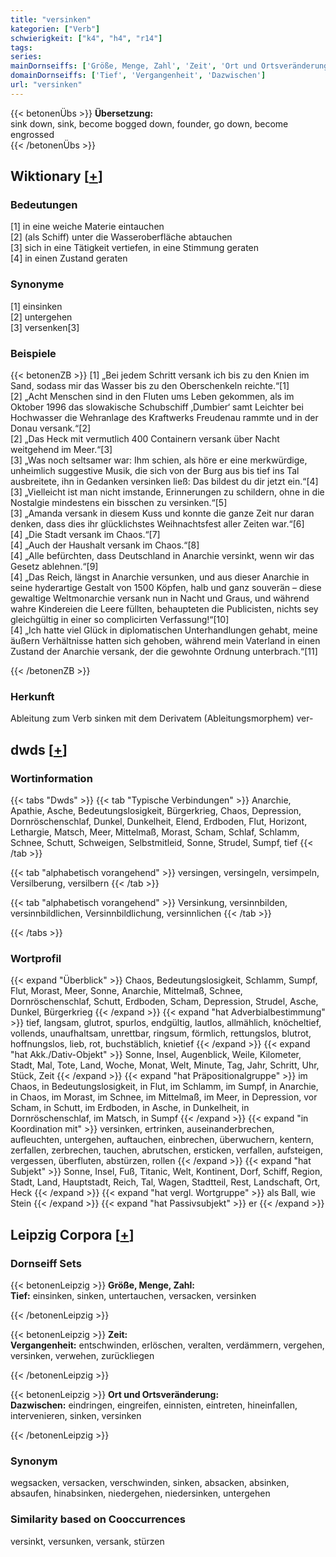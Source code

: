 ```yaml
---
title: "versinken"
kategorien: ["Verb"]
schwierigkeit: ["k4", "h4", "r14"]
tags:
series:
mainDornseiffs: ['Größe, Menge, Zahl', 'Zeit', 'Ort und Ortsveränderung']
domainDornseiffs: ['Tief', 'Vergangenheit', 'Dazwischen']
url: "versinken"
---
```


{{< betonenÜbs >}}
**Übersetzung:**  
sink down, sink, become bogged down, founder, go down, become engrossed  
{{< /betonenÜbs >}}

## Wiktionary [[+](https://de.wiktionary.org/wiki/versinken)]

### Bedeutungen
[1] in eine weiche Materie eintauchen  
[2] (als Schiff) unter die Wasseroberfläche abtauchen  
[3] sich in eine Tätigkeit vertiefen, in eine Stimmung geraten  
[4] in einen Zustand geraten  

### Synonyme
[1] einsinken  
[2] untergehen  
[3] versenken[3]  

### Beispiele
{{< betonenZB >}}
[1] „Bei jedem Schritt versank ich bis zu den Knien im Sand, sodass mir das Wasser bis zu den Oberschenkeln reichte.“[1]  
[2] „Acht Menschen sind in den Fluten ums Leben gekommen, als im Oktober 1996 das slowakische Schubschiff ‚Dumbier‘ samt Leichter bei Hochwasser die Wehranlage des Kraftwerks Freudenau rammte und in der Donau versank.“[2]  
[2] „Das Heck mit vermutlich 400 Containern versank über Nacht weitgehend im Meer.“[3]  
[3] „Was noch seltsamer war: Ihm schien, als höre er eine merkwürdige, unheimlich suggestive Musik, die sich von der Burg aus bis tief ins Tal ausbreitete, ihn in Gedanken versinken ließ: Das bildest du dir jetzt ein.“[4]  
[3] „Vielleicht ist man nicht imstande, Erinnerungen zu schildern, ohne in die Nostalgie mindestens ein bisschen zu versinken.“[5]  
[3] „Amanda versank in diesem Kuss und konnte die ganze Zeit nur daran denken, dass dies ihr glücklichstes Weihnachtsfest aller Zeiten war.“[6]  
[4] „Die Stadt versank im Chaos.“[7]  
[4] „Auch der Haushalt versank im Chaos.“[8]  
[4] „Alle befürchten, dass Deutschland in Anarchie versinkt, wenn wir das Gesetz ablehnen.“[9]  
[4] „Das Reich, längst in Anarchie versunken, und aus dieser Anarchie in seine hyderartige Gestalt von 1500 Köpfen, halb und ganz souverän – diese gewaltige Weltmonarchie versank nun in Nacht und Graus, und während wahre Kindereien die Leere füllten, behaupteten die Publicisten, nichts sey gleichgültig in einer so complicirten Verfassung!“[10]  
[4] „Ich hatte viel Glück in diplomatischen Unterhandlungen gehabt, meine äußern Verhältnisse hatten sich gehoben, während mein Vaterland in einen Zustand der Anarchie versank, der die gewohnte Ordnung unterbrach.“[11]  

{{< /betonenZB >}}
### Herkunft
Ableitung zum Verb sinken mit dem Derivatem (Ableitungsmorphem) ver-  



## dwds [[+](https://www.dwds.de/wb/versinken)]

### Wortinformation
{{< tabs "Dwds" >}}
{{< tab "Typische Verbindungen" >}}
Anarchie, Apathie, Asche, Bedeutungslosigkeit, Bürgerkrieg, Chaos, Depression, Dornröschenschlaf, Dunkel, Dunkelheit, Elend, Erdboden, Flut, Horizont, Lethargie, Matsch, Meer, Mittelmaß, Morast, Scham, Schlaf, Schlamm, Schnee, Schutt, Schweigen, Selbstmitleid, Sonne, Strudel, Sumpf, tief
{{< /tab >}}

{{< tab "alphabetisch vorangehend" >}}
versingen, versingeln, versimpeln, Versilberung, versilbern
{{< /tab >}}

{{< tab "alphabetisch vorangehend" >}}
Versinkung, versinnbilden, versinnbildlichen, Versinnbildlichung, versinnlichen
{{< /tab >}}

{{< /tabs >}}

### Wortprofil
{{< expand "Überblick" >}} Chaos, Bedeutungslosigkeit, Schlamm, Sumpf, Flut, Morast, Meer, Sonne, Anarchie, Mittelmaß, Schnee, Dornröschenschlaf, Schutt, Erdboden, Scham, Depression, Strudel, Asche, Dunkel, Bürgerkrieg {{< /expand >}}
{{< expand "hat Adverbialbestimmung" >}} tief, langsam, glutrot, spurlos, endgültig, lautlos, allmählich, knöcheltief, vollends, unaufhaltsam, unrettbar, ringsum, förmlich, rettungslos, blutrot, hoffnungslos, lieb, rot, buchstäblich, knietief {{< /expand >}}
{{< expand "hat Akk./Dativ-Objekt" >}} Sonne, Insel, Augenblick, Weile, Kilometer, Stadt, Mal, Tote, Land, Woche, Monat, Welt, Minute, Tag, Jahr, Schritt, Uhr, Stück, Zeit {{< /expand >}}
{{< expand "hat Präpositionalgruppe" >}} im Chaos, in Bedeutungslosigkeit, in Flut, im Schlamm, im Sumpf, in Anarchie, in Chaos, im Morast, im Schnee, im Mittelmaß, im Meer, in Depression, vor Scham, in Schutt, im Erdboden, in Asche, in Dunkelheit, in Dornröschenschlaf, im Matsch, in Sumpf {{< /expand >}}
{{< expand "in Koordination mit" >}} versinken, ertrinken, auseinanderbrechen, aufleuchten, untergehen, auftauchen, einbrechen, überwuchern, kentern, zerfallen, zerbrechen, tauchen, abrutschen, ersticken, verfallen, aufsteigen, vergessen, überfluten, abstürzen, rollen {{< /expand >}}
{{< expand "hat Subjekt" >}} Sonne, Insel, Fuß, Titanic, Welt, Kontinent, Dorf, Schiff, Region, Stadt, Land, Hauptstadt, Reich, Tal, Wagen, Stadtteil, Rest, Landschaft, Ort, Heck {{< /expand >}}
{{< expand "hat vergl. Wortgruppe" >}} als Ball, wie Stein {{< /expand >}}
{{< expand "hat Passivsubjekt" >}} er {{< /expand >}}

## Leipzig Corpora [[+](https://corpora.uni-leipzig.de/en/res?word=versinken&corpusId=deu_newscrawl-public_2018)]

### Dornseiff Sets
{{< betonenLeipzig >}}
**Größe, Menge, Zahl:**  
**Tief:** einsinken, sinken, untertauchen, versacken, versinken  

{{< /betonenLeipzig >}}


{{< betonenLeipzig >}}
**Zeit:**  
**Vergangenheit:** entschwinden, erlöschen, veralten, verdämmern, vergehen, versinken, verwehen, zurückliegen  

{{< /betonenLeipzig >}}


{{< betonenLeipzig >}}
**Ort und Ortsveränderung:**  
**Dazwischen:** eindringen, eingreifen, einnisten, eintreten, hineinfallen, intervenieren, sinken, versinken  

{{< /betonenLeipzig >}}

### Synonym
wegsacken, versacken, verschwinden, sinken, absacken, absinken, absaufen, hinabsinken, niedergehen, niedersinken, untergehen


### Similarity based on Cooccurrences
versinkt, versunken, versank, stürzen

